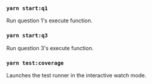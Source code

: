 ### `yarn start:q1`
Run question 1's execute function.<br>

### `yarn start:q3`
Run question 3's execute function.<br>

### `yarn test:coverage`
Launches the test runner in the interactive watch mode.<br>
